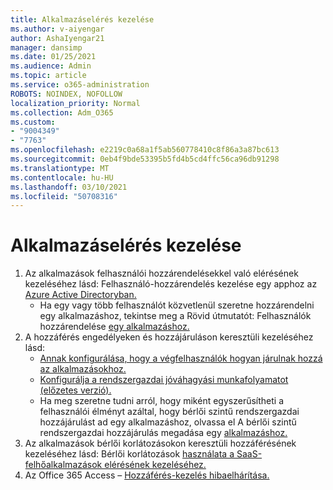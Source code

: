 ```yaml
---
title: Alkalmazáselérés kezelése
ms.author: v-aiyengar
author: AshaIyengar21
manager: dansimp
ms.date: 01/25/2021
ms.audience: Admin
ms.topic: article
ms.service: o365-administration
ROBOTS: NOINDEX, NOFOLLOW
localization_priority: Normal
ms.collection: Adm_O365
ms.custom:
- "9004349"
- "7763"
ms.openlocfilehash: e2219c0a68a1f5ab560778410c8f86a3a87bc613
ms.sourcegitcommit: 0eb4f9bde53395b5fd4b5cd4ffc56ca96db91298
ms.translationtype: MT
ms.contentlocale: hu-HU
ms.lasthandoff: 03/10/2021
ms.locfileid: "50708316"
---
```

# <a name="manage-application-access"></a>Alkalmazáselérés kezelése

1. Az alkalmazások felhasználói hozzárendelésekkel való elérésének kezeléséhez lásd: Felhasználó-hozzárendelés kezelése egy apphoz az [Azure Active Directoryban.](https://docs.microsoft.com/azure/active-directory/manage-apps/assign-user-or-group-access-portal)
    - Ha egy vagy több felhasználót közvetlenül szeretne hozzárendelni egy alkalmazáshoz, tekintse meg a Rövid útmutatót: Felhasználók hozzárendelése [egy alkalmazáshoz.](https://docs.microsoft.com/azure/active-directory/manage-apps/assign-user-or-group-access-portal)
1. A hozzáférés engedélyeken és hozzájáruláson keresztüli kezeléséhez lásd:
    - [Annak konfigurálása, hogy a végfelhasználók hogyan járulnak hozzá az alkalmazásokhoz.](https://docs.microsoft.com/azure/active-directory/manage-apps/configure-user-consent?tabs=azure-portal) 
    - [Konfigurálja a rendszergazdai jóváhagyási munkafolyamatot (előzetes verzió).](https://docs.microsoft.com/azure/active-directory/manage-apps/configure-admin-consent-workflow) 
    - Ha meg szeretne tudni arról, hogy miként egyszerűsítheti a felhasználói élményt azáltal, hogy bérlői szintű rendszergazdai hozzájárulást ad egy alkalmazáshoz, olvassa el A bérlői szintű rendszergazdai hozzájárulás megadása egy [alkalmazáshoz.](https://docs.microsoft.com/azure/active-directory/manage-apps/grant-admin-consent) 
1. Az alkalmazások bérlői korlátozásokon keresztüli hozzáférésének kezeléséhez lásd: Bérlői korlátozások [használata a SaaS-felhőalkalmazások elérésének kezeléséhez.](https://docs.microsoft.com/azure/active-directory/manage-apps/tenant-restrictions) 
1. Az Office 365 Access – [Hozzáférés-kezelés hibaelhárítása.](https://docs.microsoft.com/office365/troubleshoot/access-management/cannot-add-guest-users-in-m365-admin-center)
